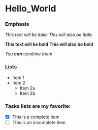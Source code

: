 # Hello_World


### Emphasis

*This text will be italic*
_This will also be italic_

**This text will be bold**
__This will also be bold__

_You **can** combine them_

### Lists

* Item 1
* Item 2
  * Item 2a
  * Item 2b

### Tasks lists are my favorite:

- [x] This is a complete item
- [ ] This is an incomplete item
